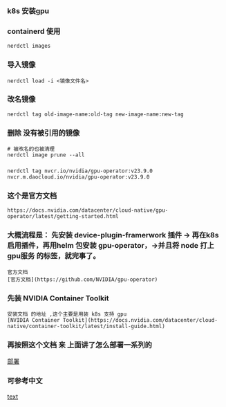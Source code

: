 ### k8s 安装gpu
### containerd 使用
```
nerdctl images 
```
### 导入镜像
```
nerdctl load -i <镜像文件名>

```
### 改名镜像
```
nerdctl tag old-image-name:old-tag new-image-name:new-tag
```
### 删除 没有被引用的镜像
```
# 被改名的也被清理
nerdctl image prune --all
```
###
```
nerdctl tag nvcr.io/nvidia/gpu-operator:v23.9.0 nvcr.m.daocloud.io/nvidia/gpu-operator:v23.9.0
```
### 这个是官方文档 
```
https://docs.nvidia.com/datacenter/cloud-native/gpu-operator/latest/getting-started.html
```

### 大概流程是： 先安装 device-plugin-framerwork 插件 -> 再在k8s 启用插件，再用helm 包安装 gpu-operator，->并且将 node 打上 gpu服务 的标签，就完事了。
```
官方文档 
[官方文档](https://github.com/NVIDIA/gpu-operator)
```
### 先装 NVIDIA Container Toolkit
```
安装文档 的地址 ,这个主要是用装 k8s 支持 gpu
[NVIDIA Container Toolkit](https://docs.nvidia.com/datacenter/cloud-native/container-toolkit/latest/install-guide.html)
```

### 再按照这个文档 来 上面讲了怎么部署一系列的
[部署](https://docs.nvidia.com/datacenter/cloud-native/gpu-operator/latest/getting-started.html)

### 可参考中文 

[text](https://www.lixueduan.com/posts/ai/02-gpu-operator/)

